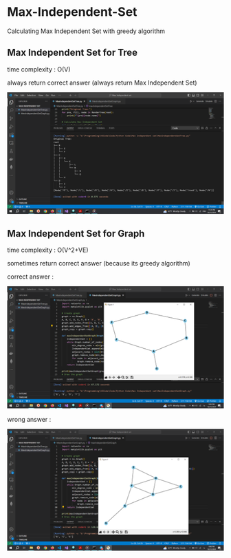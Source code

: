 # Max-Independent-Set
Calculating Max Independent Set with greedy algorithm

## Max Independent Set for Tree

time complexity : O(V)

always return correct answer (always return Max Independent Set)

<img src="/Pictures/1.png"/>

## Max Independent Set for Graph

time complexity : O(V^2+VE)

sometimes return correct answer (because its greedy algorithm)

correct answer :

<img src="/Pictures/3.png"/>

wrong answer :

<img src="/Pictures/2.png"/>
